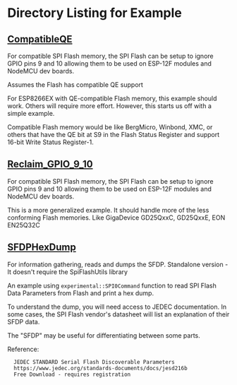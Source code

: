 # Directory Listing for Example

## [CompatibleQE](https://github.com/mhightower83/SpiFlashUtils/tree/master/examples/CompatibleQE)

For compatible SPI Flash memory, the SPI Flash can be setup to ignore GPIO pins 9 and 10 allowing them to be used on ESP-12F modules and NodeMCU dev boards.

Assumes the Flash has compatible QE support

For ESP8266EX with QE-compatible Flash memory, this example should work.
Others will require more effort. However, this starts us off with a simple example.

Compatible Flash memory would be like BergMicro, Winbond, XMC, or others that have the QE bit at S9 in the Flash Status Register and support 16-bit Write Status Register-1.

## [Reclaim_GPIO_9_10](https://github.com/mhightower83/SpiFlashUtils/tree/master/examples/Reclaim_GPIO_9_10)

For compatible SPI Flash memory, the SPI Flash can be setup to ignore GPIO pins 9 and 10 allowing them to be used on ESP-12F modules and NodeMCU dev boards.

This is a more generalized example. It should handle more of the less conforming Flash memories. Like GigaDevice GD25QxxC, GD25QxxE, EON EN25Q32C

## [SFDPHexDump](https://github.com/mhightower83/SpiFlashUtils/tree/master/examples/SFDPHexDump)

For information gathering, reads and dumps the SFDP.
Standalone version - It doesn't require the SpiFlashUtils library

An example using `experimental::SPI0Command` function to read SPI Flash Data Parameters from Flash and print a hex dump.

To understand the dump, you will need access to JEDEC documentation. In some cases, the SPI Flash vendor's datasheet will list an explanation of their SFDP data.

The "SFDP" may be useful for differentiating between some parts.

Reference:
```
  JEDEC STANDARD Serial Flash Discoverable Parameters
  https://www.jedec.org/standards-documents/docs/jesd216b
  Free Download - requires registration
```
